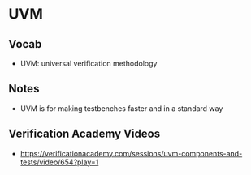 # UVM

## Vocab
- UVM: universal verification methodology

## Notes
- UVM is for making testbenches faster and in a standard way

## Verification Academy Videos
- https://verificationacademy.com/sessions/uvm-components-and-tests/video/654?play=1
